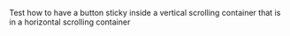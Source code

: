 Test how to have a button sticky inside a vertical scrolling container that is in a horizontal scrolling container
